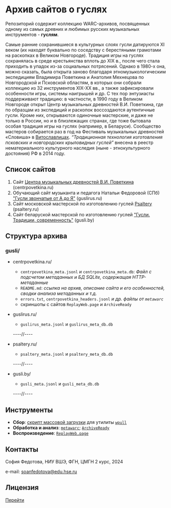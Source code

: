# Архив сайтов о гуслях

Репозиторий содержит коллекцию WARC-архивов, посвященных одному из самых древних и любимых русских музыкальных инструментов - **гуслям**. 

Самые ранние сохранившиеся в культурных слоях гусли датируются XI веком (их находят буквально по соседству с берестяными грамотами на раскопках в Великом Новгороде). Традиция игры на гуслях сохранялась в среде крестьянства вплоть до XIX в., после чего стала приходить в упадок из-за социальных потрясений. Однако в 1980-х она, можно сказать, была открыта заново благодаря этномузыкологическим экспедициям Владимира Поветкина и Анатолия Мехнецова по Новгородской и Псковской областям, в которых они собрали коллекцию из 32 инструментов XIX-XX вв., а также зафиксировали особенности игры, системы наигрышей и др. С тех пор энтузиасты поддерживают традицию: в частности, в 1990 году в Великом Новгороде открыт Центр музыкальных древностей В.И. Поветкина, где по образцам из экспедиций и раскопок воссоздаются аутентичные гусли. Кроме них, открываются одиночные мастерские, и даже не только в России, но и в близлежащих странах, где тоже бытовала особая традиция игры на гуслях (например, в Беларуси). Сообщество мастеров собирается раз в год на Фестиваль музыкальных древностей «Словиша» в [Витославлицах](https://www.google.com/url?q=https://ru.wikipedia.org/wiki/%25D0%2592%25D0%25B8%25D1%2582%25D0%25BE%25D1%2581%25D0%25BB%25D0%25B0%25D0%25B2%25D0%25BB%25D0%25B8%25D1%2586%25D1%258B&sa=D&source=docs&ust=1734276290024668&usg=AOvVaw3Mio1dT_MPcuMsj1D_LALz). *“Традиционная технология изготовления псковских и новгородских крыловидных гуслей”* внесена в реестр нематериального культурного наследия (ныне - этнокультурного достояния) РФ в 2014 году.

## Список сайтов

1) Сайт [Центра музыкальных древностей В.И. Поветкина](http://centrpovetkina.ru/) (centrpovetkina.ru)
2) Обучающий сайт музыканта и педагога Натальи Федоровой (СПб) ["Гусли звончатые от А до Я"](https://guslirus.ru/) (guslirus.ru)
3) Сайт московской мастерской по изготовлению гуслей [Psaltery](http://psaltery.ru/) (psaltery.ru)
4) Сайт беларуской мастерской по изготовлению гуслей ["Гусли. Традиции, современность"](https://gusli.by/) (gusli.by)

## Структура архива

### gusli/
- centrpovetkina.ru/
  * `centrpovetkina_meta.jsonl` и `centrpovetkina_meta.db`: *Файл с подсчетом метаданных и БД SQLite, содержащая HTTP-метаданные* 
  * `README.md`: *ссылка на архив, описание сайта и его особенностей, сводки анализа метаданных и т.д.*
  * `errors.txt`, `centrpovetkina_headers.jsonl` *и др. файлы от `metawarc`*
  * скриншоты с сайтов `ReplayWeb.page` и `ArchiveReady`
- guslirus.ru/
  * `guslirus_meta.jsonl` и `guslirus_meta_db.db`
    
  ----//----
- psaltery.ru/
  * `psaltery_meta.jsonl` и `psaltery_meta_db.db`
    
  ----//----
- gusli.by/
  * `gusli_meta.jsonl` и `gusli_meta_db.db`
    
  ----//----

## Инструменты
- **Сбор**: [скрипт массовой загрузки](https://drive.google.com/drive/folders/1bNj359SbAydGt9xLOkIP_OKcjd3H4e3q) для утилиты [`wpull`](https://wpull.readthedocs.io/en/master/)
- **Обработка и анализ**: [`metawarc`](https://github.com/datacoon/metawarc); [`ArchiveReady`](https://archiveready.com/)
- **Воспроизведение**: [`ReplayWeb.page`](https://replayweb.page/)

## Контакты
София Федотова, НИУ ВШЭ, ФГН, ЦМГН 2 курс, 2024

e-mail: soanfedotova@edu.hse.ru

## Лицензия
[Перейти](https://github.com/sofiiafedotova/gusli-arch/tree/main?tab=CC0-1.0-1-ov-file)
